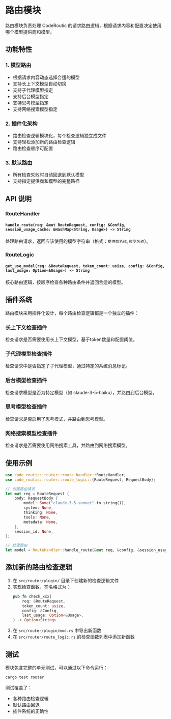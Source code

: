 # 路由模块

路由模块负责处理 CodeRoutic 的请求路由逻辑，根据请求内容和配置决定使用哪个模型提供商和模型。

## 功能特性

### 1. 模型路由
- 根据请求内容动态选择合适的模型
- 支持长上下文模型自动切换
- 支持子代理模型指定
- 支持后台模型指定
- 支持思考模型指定
- 支持网络搜索模型指定

### 2. 插件化架构
- 路由检查逻辑模块化，每个检查逻辑独立成文件
- 支持轻松添加新的路由检查逻辑
- 路由检查顺序可配置

### 3. 默认路由
- 所有检查失败时自动回退到默认模型
- 支持指定提供商和模型的完整路径

## API 说明

### RouteHandler

#### `handle_route(req: &mut RouteRequest, config: &Config, session_usage_cache: &HashMap<String, Usage>) -> String`
处理路由请求，返回应该使用的模型字符串（格式：`提供商名称,模型名称`）。

### RouteLogic

#### `get_use_model(req: &RouteRequest, token_count: usize, config: &Config, last_usage: Option<&Usage>) -> String`
核心路由逻辑，按顺序检查各种路由条件并返回合适的模型。

## 插件系统

路由模块采用插件化设计，每个路由检查逻辑都是一个独立的插件：

### 长上下文检查插件
检查请求是否需要使用长上下文模型，基于token数量和配置阈值。

### 子代理模型检查插件
检查请求中是否指定了子代理模型，通过特定的系统消息标记。

### 后台模型检查插件
检查请求模型是否为特定模型（如 claude-3-5-haiku），并路由到后台模型。

### 思考模型检查插件
检查请求是否启用了思考模式，并路由到思考模型。

### 网络搜索模型检查插件
检查请求是否需要使用网络搜索工具，并路由到网络搜索模型。

## 使用示例

```rust
use code_routic::router::route_handler::RouteHandler;
use code_routic::router::route_logic::{RouteRequest, RequestBody};

// 创建路由请求
let mut req = RouteRequest {
    body: RequestBody {
        model: Some("claude-3-5-sonnet".to_string()),
        system: None,
        thinking: None,
        tools: None,
        metadata: None,
    },
    session_id: None,
};

// 处理路由
let model = RouteHandler::handle_route(&mut req, &config, &session_usage_cache);
```

## 添加新的路由检查逻辑

1. 在 `src/router/plugin/` 目录下创建新的检查逻辑文件
2. 实现检查函数，签名格式为：
   ```rust
   pub fn check_xxx(
       req: &RouteRequest,
       token_count: usize,
       config: &Config,
       last_usage: Option<&Usage>,
   ) -> Option<String>
   ```
3. 在 `src/router/plugin/mod.rs` 中导出新函数
4. 在 `src/router/route_logic.rs` 的检查函数列表中添加新函数

## 测试

模块包含完整的单元测试，可以通过以下命令运行：

```bash
cargo test router
```

测试覆盖了：
- 各种路由检查逻辑
- 默认路由回退
- 插件系统的正确性